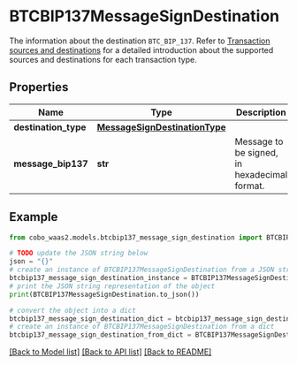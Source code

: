 # BTCBIP137MessageSignDestination

The information about the destination `BTC_BIP_137`. Refer to [Transaction sources and destinations](https://www.cobo.com/developers/v2/guides/transactions/sources-and-destinations) for a detailed introduction about the supported sources and destinations for each transaction type.

## Properties

Name | Type | Description | Notes
------------ | ------------- | ------------- | -------------
**destination_type** | [**MessageSignDestinationType**](MessageSignDestinationType.md) |  | 
**message_bip137** | **str** | Message to be signed, in hexadecimal format. | 

## Example

```python
from cobo_waas2.models.btcbip137_message_sign_destination import BTCBIP137MessageSignDestination

# TODO update the JSON string below
json = "{}"
# create an instance of BTCBIP137MessageSignDestination from a JSON string
btcbip137_message_sign_destination_instance = BTCBIP137MessageSignDestination.from_json(json)
# print the JSON string representation of the object
print(BTCBIP137MessageSignDestination.to_json())

# convert the object into a dict
btcbip137_message_sign_destination_dict = btcbip137_message_sign_destination_instance.to_dict()
# create an instance of BTCBIP137MessageSignDestination from a dict
btcbip137_message_sign_destination_from_dict = BTCBIP137MessageSignDestination.from_dict(btcbip137_message_sign_destination_dict)
```
[[Back to Model list]](../README.md#documentation-for-models) [[Back to API list]](../README.md#documentation-for-api-endpoints) [[Back to README]](../README.md)


